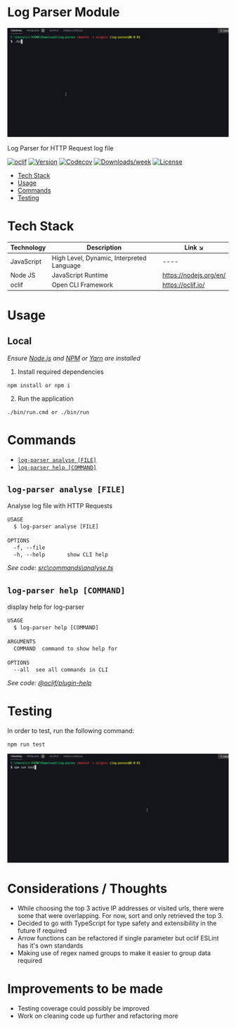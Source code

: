 Log Parser Module
==========

![Log Parser Demo](assets/log-parsing.gif)

Log Parser for HTTP Request log file

[![oclif](https://img.shields.io/badge/cli-oclif-brightgreen.svg)](https://oclif.io)
[![Version](https://img.shields.io/npm/v/log-parser.svg)](https://npmjs.org/package/log-parser)
[![Codecov](https://codecov.io/gh/luvuong-le/log-parser-digio/branch/master/graph/badge.svg)](https://codecov.io/gh/luvuong-le/log-parser-digio)
[![Downloads/week](https://img.shields.io/npm/dw/log-parser.svg)](https://npmjs.org/package/log-parser)
[![License](https://img.shields.io/npm/l/log-parser.svg)](https://github.com/luvuong-le/log-parser-digio/blob/master/package.json)

* [Tech Stack](#tech-stack)
* [Usage](#usage)
* [Commands](#commands)
* [Testing](#testing)

# Tech Stack

| Technology | Description                                                                     | Link ↘️                 |
|------------|---------------------------------------------------------------------------------|------------------------|
| JavaScript | High Level, Dynamic, Interpreted Language                                       | ----                   |
| Node JS    | JavaScript Runtime                                                              | https://nodejs.org/en/ |
| oclif   | Open CLI Framework                                                              | https://oclif.io/ |

# Usage

## Local

_Ensure [Node.js](https://nodejs.org/en/) and [NPM](https://www.npmjs.com/) or [Yarn](https://yarnpkg.com/) are installed_

1. Install required dependencies

```
npm install or npm i
```

2. Run the application

```
./bin/run.cmd or ./bin/run 
```

# Commands
* [`log-parser analyse [FILE]`](#log-parser-analyse-file)
* [`log-parser help [COMMAND]`](#log-parser-help-command)

## `log-parser analyse [FILE]`

Analyse log file with HTTP Requests

```
USAGE
  $ log-parser analyse [FILE]

OPTIONS
  -f, --file
  -h, --help       show CLI help
```

_See code: [src\commands\analyse.ts](https://github.com/luvuong-le/log-parser-digio/blob/v0.0.0/src\commands\analyse.ts)_

## `log-parser help [COMMAND]`

display help for log-parser

```
USAGE
  $ log-parser help [COMMAND]

ARGUMENTS
  COMMAND  command to show help for

OPTIONS
  --all  see all commands in CLI
```

_See code: [@oclif/plugin-help](https://github.com/oclif/plugin-help/blob/v3.2.0/src\commands\help.ts)_

# Testing

In order to test, run the following command: 

```
npm run test
```

![Testing Demo](assets/log-parsing-tests.gif)

# Considerations / Thoughts

- While choosing the top 3 active IP addresses or visited urls, there were some that were overlapping. For now, sort and only retrieved the top 3.
- Decided to go with TypeScript for type safety and extensibility in the future if required
- Arrow functions can be refactored if single parameter but oclif ESLint has it's own standards
- Making use of regex named groups to make it easier to group data required

# Improvements to be made

- Testing coverage could possibly be improved
- Work on cleaning code up further and refactoring more
